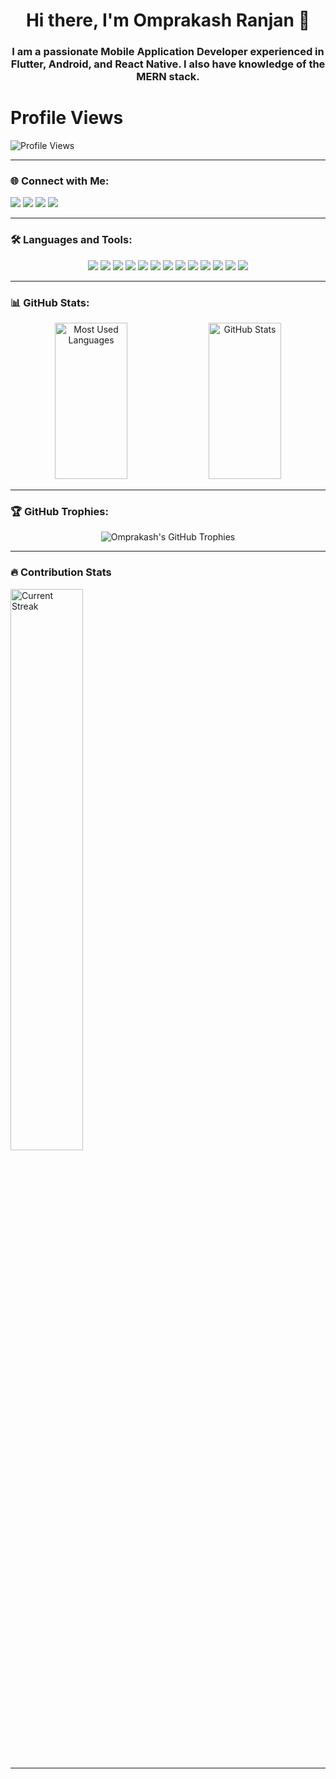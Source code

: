 <h1 align="center">Hi there, I'm Omprakash Ranjan 👋</h1>

<h3 align="center">
  I am a passionate Mobile Application Developer experienced in Flutter, Android, and React Native. I also have knowledge of the MERN stack.
</p>

# Profile Views
<p align="left">
  <img src="https://komarev.com/ghpvc/?username=opranjan&label=Profile%20views&color=0e75b6&style=flat" alt="Profile Views" />
</p>




---

### 🌐 Connect with Me:
<p align="left">
  <a href="www.linkedin.com/in/omprakash-ranjan-7aa5b41a3" target="_blank"><img src="https://img.shields.io/badge/LinkedIn-0077B5?style=for-the-badge&logo=linkedin&logoColor=white" /></a>
  <a href="mailto:opranjan91700@gmail.com" target="_blank"><img src="https://img.shields.io/badge/Gmail-D14836?style=for-the-badge&logo=gmail&logoColor=white" /></a>
  <a href="https://twitter.com/your-twitter" target="_blank"><img src="https://img.shields.io/badge/Twitter-1DA1F2?style=for-the-badge&logo=twitter&logoColor=white" /></a>
  <a href="https://github.com/opranjan" target="_blank"><img src="https://img.shields.io/badge/GitHub-181717?style=for-the-badge&logo=github&logoColor=white" /></a>
</p>

---

### 🛠 Languages and Tools:
<p align="center">
  <img src="https://img.shields.io/badge/Flutter-02569B?style=for-the-badge&logo=flutter&logoColor=white" />
  <img src="https://img.shields.io/badge/React_Native-20232A?style=for-the-badge&logo=react&logoColor=61DAFB" />
  <img src="https://img.shields.io/badge/Android-3DDC84?style=for-the-badge&logo=android&logoColor=white" />
  <img src="https://img.shields.io/badge/Node.js-43853D?style=for-the-badge&logo=node.js&logoColor=white" />
  <img src="https://img.shields.io/badge/Express.js-404D59?style=for-the-badge" />
  <img src="https://img.shields.io/badge/MongoDB-4EA94B?style=for-the-badge&logo=mongodb&logoColor=white" />
   <img src="https://img.shields.io/badge/MySQL-4479A1?style=for-the-badge&logo=mysql&logoColor=white" />
  <img src="https://img.shields.io/badge/SQLite-003B57?style=for-the-badge&logo=sqlite&logoColor=white" />
  <img src="https://img.shields.io/badge/Firebase-FFCA28?style=for-the-badge&logo=firebase&logoColor=black" />
  <img src="https://img.shields.io/badge/Heroku-430098?style=for-the-badge&logo=heroku&logoColor=white" />
  <img src="https://img.shields.io/badge/JavaScript-F7DF1E?style=for-the-badge&logo=javascript&logoColor=black" />
  <img src="https://img.shields.io/badge/HTML5-E34F26?style=for-the-badge&logo=html5&logoColor=white" />
  <img src="https://img.shields.io/badge/CSS3-1572B6?style=for-the-badge&logo=css3&logoColor=white" />
</p>

---

### 📊 GitHub Stats:
<p align="center">
   <img width="48%"  height="250em" src="https://github-readme-stats.vercel.app/api/top-langs/?username=opranjan&layout=compact&theme=radical" alt="Most Used Languages" />

  <!-- GitHub Stats -->
  <img width="48%" height="250em" src="https://github-readme-stats.vercel.app/api?username=opranjan&show_icons=true&theme=radical" alt="GitHub Stats" />
</p>

---

### 🏆 GitHub Trophies:

<p align="center">
  <img src="https://github-profile-trophy.vercel.app/?username=opranjan&theme=tokyonight&no-frame=true&row=1&column=7" alt="Omprakash's GitHub Trophies" />
</p>

---


### 🔥 Contribution Stats

<p align="left">
  <!-- Contributions -->
      <img width="48%" src="https://streak-stats.demolab.com?user=opranjan&theme=dark" alt="Current Streak" />
</p>

---


